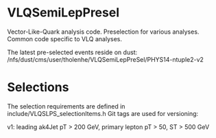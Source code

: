 VLQSemiLepPresel
===================

Vector-Like-Quark analysis code. Preselection for various analyses. Common code specific to VLQ analyses.


The latest pre-selected events reside on dust:
/nfs/dust/cms/user/tholenhe/VLQSemiLepPreSel/PHYS14-ntuple2-v2


Selections
====================

The selection requirements are defined in include/VLQSLPS_selectionItems.h 
Git tags are used for versioning:

v1: leading ak4Jet pT > 200 GeV, primary lepton pT > 50, ST > 500 GeV


